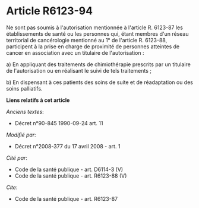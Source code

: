 # Article R6123-94

Ne sont pas soumis à l'autorisation mentionnée à l'article R. 6123-87 les établissements de santé ou les personnes qui, étant
membres d'un réseau territorial de cancérologie mentionné au 1° de l'article R. 6123-88, participent à la prise en charge de
proximité de personnes atteintes de cancer en association avec un titulaire de l'autorisation : 

a) En appliquant des traitements de chimiothérapie prescrits par un titulaire de l'autorisation ou en réalisant le suivi de
tels traitements ; 

b) En dispensant à ces patients des soins de suite et de réadaptation ou des soins palliatifs.

**Liens relatifs à cet article**

_Anciens textes_:

  - Décret n°90-845 1990-09-24 art. 11

_Modifié par_:

  - Décret n°2008-377 du 17 avril 2008 - art.  1

_Cité par_:

  - Code de la santé publique - art. D6114-3 (V)
  - Code de la santé publique - art. R6123-88 (V)

_Cite_:

  - Code de la santé publique - art. R6123-87

